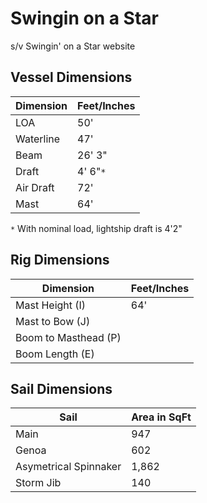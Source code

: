 # Swingin on a Star

s/v Swingin' on a Star website


## Vessel Dimensions

| Dimension | Feet/Inches |
|-----------|-------------|
|LOA        |50'          |
|Waterline  |47'          |
|Beam       |26' 3"       |
|Draft      |4' 6"`*`       |
|Air Draft  |72'          |
|Mast       |64'          |

`*` With nominal load, lightship draft is 4'2"


## Rig Dimensions

| Dimension          | Feet/Inches |
|--------------------|-------------|
|Mast Height (I)     |64'          |
|Mast to Bow (J)     |             |
|Boom to Masthead (P)|             |
|Boom Length (E)     |             |


## Sail Dimensions

|Sail                 |Area in SqFt|
|---------------------|------------|
|Main                 |947         |
|Genoa                |602         |
|Asymetrical Spinnaker|1,862       |
|Storm Jib            |140         |
